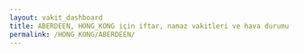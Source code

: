 ```yaml
---
layout: vakit_dashboard
title: ABERDEEN, HONG_KONG için iftar, namaz vakitleri ve hava durumu - ilçe/eyalet seç
permalink: /HONG_KONG/ABERDEEN/
---
```


<script type="text/javascript">
  var GLOBAL_COUNTRY = 'HONG_KONG';
  var GLOBAL_CITY = 'ABERDEEN';
  var GLOBAL_STATE = '';
  var lat = 72;
  var lon = 21;
</script>

